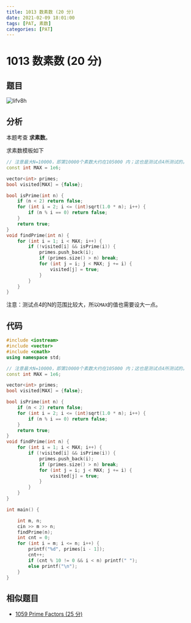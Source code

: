 ```yaml
---
title: 1013 数素数 (20 分)
date: 2021-02-09 18:01:00
tags: [PAT, 素数]
categories: [PAT]
---
```


# 1013 数素数 (20 分)

## 题目

![Iifv8h](https://gitee.com/yoyhm/oss/raw/master/uPic/Iifv8h.png)

## 分析

本题考查 **求素数**。

求素数模板如下

```C++
// 注意最大N=10000，即第10000个素数大约在105000 内；这也是测试点4所测试的。
const int MAX = 1e6;

vector<int> primes;
bool visited[MAX] = {false};

bool isPrime(int n) {
    if (n < 2) return false;
    for (int i = 2; i <= (int)sqrt(1.0 * n); i++) {
        if (n % i == 0) return false;
    }
    return true;
}
void findPrime(int n) {
    for (int i = 1; i < MAX; i++) {
        if (!visited[i] && isPrime(i)) {
            primes.push_back(i);
            if (primes.size() > n) break;
            for (int j = i; j < MAX; j += i) {
                visited[j] = true;
            }
        }
    }
}

```

注意：测试点4的N的范围比较大，所以`MAX`的值也需要设大一点。

## 代码

```C++
#include <iostream>
#include <vector>
#include <cmath>
using namespace std;

// 注意最大N=10000，即第10000个素数大约在105000 内；这也是测试点4所测试的。
const int MAX = 1e6;

vector<int> primes;
bool visited[MAX] = {false};

bool isPrime(int n) {
    if (n < 2) return false;
    for (int i = 2; i <= (int)sqrt(1.0 * n); i++) {
        if (n % i == 0) return false;
    }
    return true;
}
void findPrime(int n) {
    for (int i = 1; i < MAX; i++) {
        if (!visited[i] && isPrime(i)) {
            primes.push_back(i);
            if (primes.size() > n) break;
            for (int j = i; j < MAX; j += i) {
                visited[j] = true;
            }
        }
    }
}

int main() {

    int m, n;
    cin >> m >> n;
    findPrime(n);
    int cnt = 0;
    for (int i = m; i <= n; i++) {
        printf("%d", primes[i - 1]);
        cnt++;
        if (cnt % 10 != 0 && i < n) printf(" ");
        else printf("\n");
    }
}
```

## 相似题目

- [1059 Prime Factors (25 分)](https://emhui.fun/2021/02/09/1059-Prime-Factors-25-%E5%88%86/)
